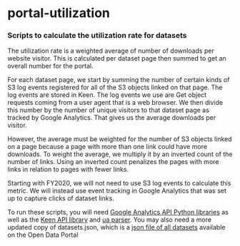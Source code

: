 # portal-utilization
### Scripts to calculate the utilization rate for datasets

The utilization rate is a weighted average of number of downloads per website visitor. This is calculated per dataset page then summed to get an overall number for the portal.

For each dataset page, we start by summing the number of certain kinds of S3 log events registered for all of the S3 objects linked on that page. The log events are stored in Keen. The log events we use are Get object requests coming from a user agent that is a web browser. We then divide this number by the number of unique visitors to that dataset page as tracked by Google Analytics. That gives us the average downloads per visitor. 

However, the average must be weighted for the number of S3 objects linked on a page because a page with more than one link could have more downloads. To weight the average, we multiply it by an inverted count of the number of links. Using an inverted count penalizes the pages with more links in relation to pages with fewer links.

Starting with FY2020, we will not need to use S3 log events to calculate this metric. We will instead use event tracking in Google Analytics that was set up to capture clicks of dataset links.

To run these scripts, you will need [Google Analytics API Python libraries](https://developers.google.com/analytics/devguides/reporting/core/v4/quickstart/service-py) as well as the [Keen API library](https://keen.io/docs/api/) and [ua parser](https://github.com/ua-parser/uap-python). You may also need a more updated copy of datasets.json, which is a [json file of all datasets](https://data.sandiego.gov/datasets.json) available on the Open Data Portal

